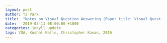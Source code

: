 ```yaml
---
layout: post
author: YJ Park
title:  "Notes on Visual Question Answering (Paper title: Visual Question Answering: Datasets, Algorithms, and Future Challenges)"
date:   2019-03-11 08:00:00 +1000
categories: jekyll update
tags: VQA, Kushal Kafle, Christopher Kanan, 2016
---
```

<head>
	<!-- Global site tag (gtag.js) - Google Analytics -->
	<script async src="https://www.googletagmanager.com/gtag/js?id=UA-127453746-1"></script>
	<script>
		  window.dataLayer = window.dataLayer || [];
		  function gtag(){dataLayer.push(arguments);}
		  gtag('js', new Date());

		  gtag('config', 'UA-127453746-1');
	</script>
</head>

The purpose of this post is to summarise trends in Visual Question Answering (VQA) as to:
 * what datasets are available;
 * what models are used for exploring VQA; and
 * what gaps are arising from adopting available datasets and models.

## What is VQA?
VQA is a computer vision task where a model is expected to infer the answer from the provided images and associated text information.
To do so, VQA requires identifying objects, understanding spatial positions, inferring attributes and relationships, and localising objects with surrounding contexts.
VQA, therefore, is a means to human-computer interaction where the goal is to extract question-relevant semantic information from images.

Image captioning is the field close to VQA tasks, to produce a natural language description of a given image aiming to describe complex attributes and object relationships.
In image captioning, this is achieved through annotating an image with local regions such as bounding boxes and pixel-level local areas. 
In general, localisation of objects is addressed in image captioning, but relationships may have been overlooked in certain models. 
Unlike image captioning, VQA's level of granularity depends on the nature of the question asked. VQA could provide specific and unambiguous answers, making it more favourable to automated evaluation metric.

## Dataset for VQA
There are seven major datasets available for VQA tasks: 
1) Dataset for question answering on Real-word images (DAQUAR); 
2) Microsoft Common Objects in Context (COCO-QA);
3) The VQA Dataset;
4) Freestyle Multilingual Image Question Answering (FM-IQA);
5) Visual7W;
6) Visual Genome; and
6) SHAPES.

Apart from DAQUAR, all other dataset includes images from COCO dataset that has 328,000 images, 91 common objects categories, with over 2 million labelled instances, and average 5 captions per image.

### DAQUAR
DAQUAR dataset was the first pioneering main dataset released for VQA. It has a relatively small dataset (6,795 training, 5,673 testing QA pairs). The images are biased towards indoor scenes while some clutter or extreme lighting conditions are observed. Due to this, the accuracy of human annotator is around 50.2% on the full dataset.

### COCO-QA
This dataset's QA pairs were created from COCO image captions through an Natural Language Processing (NLP) algorithm. It has 78,736 training, 38,948 testing QA pairs, consisting of querying objects, colours, counts, and locations. However, there are many single word answers, awkwardly phrased questions with many containing grammatical errors, and some are unintelligible.

![image of grammatical errors](../../../../../../assets/images/Kafle_and_Kanan_2016_Figure2.png)

Source: [Kafle and Kanan, 2016](https://arxiv.org/abs/1610.01465) Figure 2. Sample images from DAQUAR and the COCO-QA datasets and the corresponding QA pairs.

### VQA dataset
VQA dataset includes real-world images and three questions per image with ten answers per each question. The uniqueness of this dataset involves synthetic images (cartoon images), which provides a more varied and balanced dataset. Considering diversity and balance in the dataset is important because it helps VQA models to learn in a less-biased way. For example, natural image datasets tend to have more consistent contexts and biases, therefore, a street scene is more likely to have a picture of a dog than a zebra - human annotators are still more likely to recognise a zebra regardless of the contexts provided.

Similar to other datasets, however, many of questions can be answered accurately without using the images. There are some subjective, opinion seeking questions while some human annotators unreliably said 'Yes' incorrectly to certain questions when building up the dataset. Also, the dataset consists of 38% of simple 'Yes/No' questions.

### FM-IQA
FM-IQA contains human-generated questions and answers. However, these answers are expected to be full sentences, which makes common machine-evaluated metrics intractable and impractical.

### Visual Genome
This large dataset includes 108,249 images, 1.7 million QA pairs, and average 17 QA per image. It also attempts to incorporate relatively complex questions (e.g. open-ended question), composed of: what, where, how, when, who, and why questions.
The dataset was developed by asking human annotators to focus on specific image regions so that it could provide greater answer diversity and specifically excluded binary questions. Due to this reason, the challenges associated with open-ended evaluations still exist. 

### Visual7W
This dataset is a subset of Visual Genome, specifically aiming to request region information. With 47,300 images, this dataset asks 'which' questions, requesting models to select a correct bounding box and asking multiple choice questions with plausible answers. The plausible answers were built from prompting annotators to answer questions without seeing the image.

![image of Visual Genome and Visual7W](../../../../../../assets/images/Kafle_and_Kanan_2016_Figure4.png)

Source: [Kafle and Kanan, 2016](https://arxiv.org/abs/1610.01465) Figure 4. A sample of Visual7W and Visual Genome images and QA pairs.

### SHAPES
SHAPES are made up of all synthetic images and QA pairs, which displays shapes of varying arrangements, types, and colours. Although images shown are simple shapes, the questions are quite complex, asking attributes, relationships, and position of shapes. Because they are synthetic, vast amount of data is available and free of biases.

Algorithm that cannot perform well on SHAPES but performs well on other datasets may indicate that it is only capable of analysing images in a limited manner because of the prevailing biases in real image datasets.

![image of Visual Genome and Visual7W](../../../../../../assets/images/Kafle_and_Kanan_2016_Figure5.png)

Source: [Kafle and Kanan, 2016](https://arxiv.org/abs/1610.01465) Figure 5. This graph shows the long-tailed nature of answer distributions in newer VQA datasets. For example, choosing the 500 most repeated answers in the training set would cover a 100% of all possible answers in COCO-QA but less than 50% in the Visual Genome dataset. For classification based frameworks, this translates to training a model with more output classes.


## VQA algorithm
Baseline models helps to determine the difficulty of a dataset and establish the minimal level of performance. To solve VQA challenges, generally three steps are undertaken in most VQA algorithm.

1. Extract image features: [Convolutional Neural Network (CNN)](http://yjpark.me/blog/jekyll/update/2018/11/09/notes-on-alexnet.html) that are pre-trained on ImageNet are mostly used. These include [VGG](http://yjpark.me/blog/jekyll/update/2018/12/09/notes-on-vgg.html), ResNet, and googLeNet. 
2. Extract question features: These models include Bag-Of-Words, Long-Short Term Memory, Gated Recurrent Units, and Skip-Thought Vectors.
3. Combine these features to produce an answer: Output from the first and second step were combined through simple concatenation, element-wise multiplication or addition, or bilinear pooling. To generate an answer, VQA was treated like a classification problem using linear classifier or neural networks.

### Bayesian and question-aware models
As VQA needs inferences and modelling relationships between images and questions, Bayesian frameworks help to draw semantic segmentation and train images and texts to model spatial relationships of the objects.
Though this is an interesting idea, performance is not superior potentially because the result of semantic segmentation is imperfect.

### Attention based models
Using global features alone may not provide sufficient question-relevant regions of the input space. Many recent models such as Stacked Attention Network (SAN) and Dynamic Memory Network (DMN) used spatial attention to create local CNN features from the images provided while some models also used attention mechanisms to extract text features. The assumption of these models is that certain visual regions in a image and certain words in a question are more informative than others for answering a given question. For example, the question of 'what colour is the umbrella?' would require more focus on 'colour' and 'umbrella'.

### Bilinear Pooling Methods
Early models tended to combine the image and the question with simple concatenation. [Multi-modal Compact Bilinear Pooling](https://arxiv.org/abs/1606.01847) showed promising advances in VQA performance by approximating the outer product between image and text features. Adding to this progress, [Multi-modal Low-Rank Bilinear Pooling](https://arxiv.org/abs/1610.04325) achieves similar performance with less computationally expensive (e.g. fewer parameters) methods.  

### Compositional VQA models
Compositional VQA models were motivated to address multiple steps of reasoning to the answers for each question. To illustrate, answering 'what is the left of the horse?' would require finding the horse and naming the object on the left side of it. [Neural Module Network (NMN)](https://arxiv.org/abs/1511.02799) takes external question parsers to find the sub-tasks in the question (i.e. break down into a sequence of sub-tasks). These sub-tasks are then carried out through separate neural sub-networks (e.g. network of 'find', 'describe', 'measure', 'transform').


In general, CNN based models tended to display better performance than Bayesian and compositional architectures despite their interesting theoretical motivations. 

## Discussion points
From the aforementioned datasets and models, five important discussion points need to be considered when developing a new VQA model:

1. Vision vs Language: Ablation studies revealed that the model trained with questions-only performs superior than image-only, indicating predictive power of language over image. 
This is potentially because questions are more prone to constrain the kinds of answers that could be provided and dataset tended to have strong bias in images and QA pairs.
This was further proved by the fact that the models were sensitive to the way questions are phrased and displayed varied accuracy where the same images were used.
It is implied that the models overly rely on language 'clues'. 

2. Essential attention?: The models with attention mechanisms tended to show better performance, but this was not always the case. To illustrate, when combining image and text features, the model with simple concatenation and attention mechanism did not perform better than the ones with element-wise multiplication and addition without attention mechanisms. This may be because attention mechanisms help to focus on discriminative regions rather than where the model actually should attend.

3. Effect of bias on method evaluation: Harder questions such as 'why' questions are rare and biases in existing datasets severely impairs the ability to evaluate VQA models. For example, if the accuracy for the questions beginning with 'Is' and 'Are' are improved by 15%, the whole accuracy would increase by 5% while the accuracy for 'why' and 'where' will only increase the total accuracy by 0.6%. 

4. Binary questions: There are many binary questions (answering with 'Yes/No') in the existing datasets. Binary questions are easy to evaluate and they can be comprehensive enough to contain variety of tasks (e.g. spatial reasoning, counting, drawing inferences). In practice, however, binary questions represent lack of complex questions and similarity between questions and answers built by human annotators.

5. Open-ended vs multiple choice: Multiple choice questions reduce VQA into determining which of the answer is correct rather than attempting to answer the question. Any VQA model theoretically should be able to provide answers without being given options of answers as inputs.


## Lessons learnt and future to-do-list
VQA models have shown its capacity to be better at human-computer interactions but there is still a large gap in performance between machine and human-generated answers.
The authors' discussions on downside (e.g. overly depending on language 'clues', dataset biases) and gaps (e.g. lack of comprehensive QA pairs) suggest that these aspects should be taken into consideration for improvements to newly-proposed models. In addition, given the paper documenting the development until 2015 or 2016, more recent developments in VQA will be investigated further.
